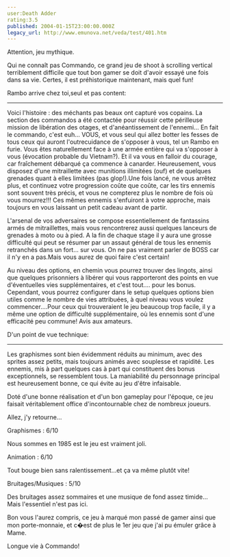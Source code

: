 ```yaml
---
user:Death Adder
rating:3.5
published: 2004-01-15T23:00:00.000Z
legacy_url: http://www.emunova.net/veda/test/401.htm
---
```

Attention, jeu mythique.  

  

Qui ne connaît pas Commando, ce grand jeu de shoot à scrolling vertical terriblement difficile que tout bon gamer se doit d'avoir essayé une fois dans sa vie. Certes, il est préhistorique maintenant, mais quel fun!  

  

  

Rambo arrive chez toi,seul et pas content:  

----------------------------------------------------  

Voici l'histoire : des méchants pas beaux ont capturé vos copains. La section des commandos a été contactée pour réussir cette périlleuse mission de libération des otages, et d'anéantissement de l'ennemi... En fait le commando, c'est euh... VOUS, et vous seul qui allez botter les fesses de tous ceux qui auront l'outrecuidance de s'opposer à vous, tel un Rambo en furie. Vous êtes naturellement face à une armée entière qui va s'opposer à vous (évocation probable du Vietnam?). Et il va vous en falloir du courage, car fraîchement débarqué ça commence à canarder. Heureusement, vous disposez d'une mitraillette avec munitions illimitées (ouf) et de quelques grenades quant à elles limitées (pas glop!).Une fois lancé, ne vous arrêtez plus, et continuez votre progression coûte que coûte, car les tirs ennemis sont souvent très précis, et vous ne compterez plus le nombre de fois où vous mourrez!!! Ces mêmes ennemis s'enfuiront à votre approche, mais toujours en vous laissant un petit cadeau avant de partir.  

  

L'arsenal de vos adversaires se compose essentiellement de fantassins armés de mitraillettes, mais vous rencontrerez aussi quelques lanceurs de grenades à moto ou à pied. A la fin de chaque stage il y aura une grosse difficulté qui peut se résumer par un assaut général de tous les ennemis retranchés dans un fort... sur vous. On ne pas vraiment parler de BOSS car il n'y en a pas.Mais vous aurez de quoi faire c'est certain!  

  

Au niveau des options, en chemin vous pourrez trouver des lingots, ainsi que quelques prisonniers à libérer qui vous rapporteront des points en vue d'éventuelles vies supplémentaires, et c'est tout.... pour les bonus. Cependant, vous pourrez configurer dans le setup quelques options bien utiles comme le nombre de vies attribuées, à quel niveau vous voulez commencer....Pour ceux qui trouveraient le jeu beaucoup trop facile, il y a même une option de difficulté supplémentaire, où les ennemis sont d'une efficacité peu commune! Avis aux amateurs.  

  

  

D'un point de vue technique:  

-----------------------------------  

Les graphismes sont bien évidemment réduits au minimum, avec des sprites assez petits, mais toujours animés avec souplesse et rapidité. Les ennemis, mis à part quelques cas à part qui constituent des bonus exceptionnels, se ressemblent tous. La maniabilité du personnage principal est heureusement bonne, ce qui évite au jeu d'être infaisable.  

  

Doté d'une bonne réalisation et d'un bon gameplay pour l'époque, ce jeu faisait véritablement office d'incontournable chez de nombreux joueurs.  

  

Allez, j'y retourne...  

  

Graphismes : 6/10  

Nous sommes en 1985 est le jeu est vraiment joli.  

  

Animation : 6/10  

Tout bouge bien sans ralentissement...et ça va même plutôt vite!  

  

Bruitages/Musiques : 5/10  

Des bruitages assez sommaires et une musique de fond assez timide... Mais l'essentiel n'est pas ici.  

  

Bon vous l'aurez compris, ce jeu à marqué mon passé de gamer ainsi que mon porte-monnaie, et c�est de plus le 1er jeu que j'ai pu émuler grâce à Mame.  

  

Longue vie à Commando!